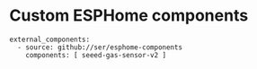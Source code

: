 # Custom ESPHome components

```
external_components:
  - source: github://ser/esphome-components
    components: [ seeed-gas-sensor-v2 ]
```
